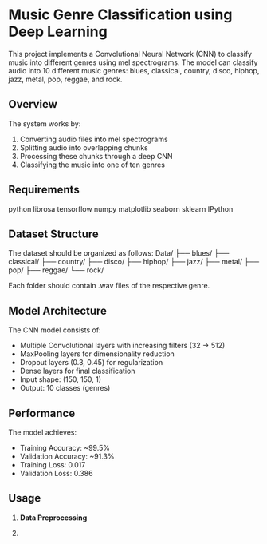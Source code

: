 # Music Genre Classification using Deep Learning

This project implements a Convolutional Neural Network (CNN) to classify music into different genres using mel spectrograms. The model can classify audio into 10 different music genres: blues, classical, country, disco, hiphop, jazz, metal, pop, reggae, and rock.

## Overview

The system works by:
1. Converting audio files into mel spectrograms
2. Splitting audio into overlapping chunks
3. Processing these chunks through a deep CNN
4. Classifying the music into one of ten genres

## Requirements

python
librosa
tensorflow
numpy
matplotlib
seaborn
sklearn
IPython

## Dataset Structure

The dataset should be organized as follows:
Data/
├── blues/
├── classical/
├── country/
├── disco/
├── hiphop/
├── jazz/
├── metal/
├── pop/
├── reggae/
└── rock/

Each folder should contain .wav files of the respective genre.

## Model Architecture

The CNN model consists of:
- Multiple Convolutional layers with increasing filters (32 → 512)
- MaxPooling layers for dimensionality reduction
- Dropout layers (0.3, 0.45) for regularization
- Dense layers for final classification
- Input shape: (150, 150, 1)
- Output: 10 classes (genres)

## Performance

The model achieves:
- Training Accuracy: ~99.5%
- Validation Accuracy: ~91.3%
- Training Loss: 0.017
- Validation Loss: 0.386

## Usage

1. **Data Preprocessing**

2. 
